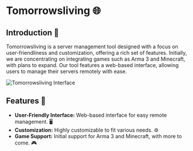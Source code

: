 # Tomorrowsliving 🌐

## Introduction 📢
Tomorrowsliving is a server management tool designed with a focus on user-friendliness and customization, offering a rich set of features. Initially, we are concentrating on integrating games such as Arma 3 and Minecraft, with plans to expand. Our tool features a web-based interface, allowing users to manage their servers remotely with ease.

![Tomorrowsliving Interface](https://imgur.com/a/rGt2uF3)

## Features 🌟
- **User-Friendly Interface:** Web-based interface for easy remote management. 🖥️
- **Customization:** Highly customizable to fit various needs. ⚙️
- **Game Support:** Initial support for Arma 3 and Minecraft, with more to come. 🎮



